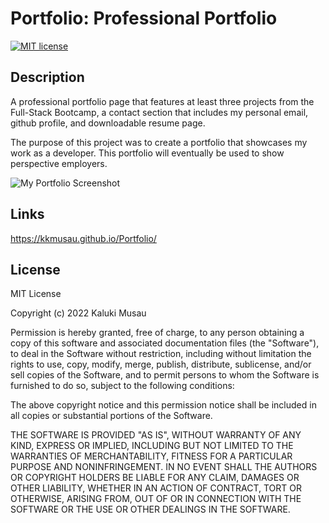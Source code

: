 # Portfolio: Professional Portfolio
[![MIT license](https://img.shields.io/badge/License-MIT-blue.svg)](https://lbesson.mit-license.org/)

## Description
A professional portfolio page that features at least three projects from the Full-Stack Bootcamp, a contact section that includes my personal email, github profile, and downloadable resume page.

The purpose of this project was to create a portfolio that showcases my work as a developer. This portfolio will eventually be used to show perspective employers.



![My Portfolio Screenshot](https://user-images.githubusercontent.com/101844445/172982196-821e0902-8a1a-4c52-828d-be51e3f6c9be.png)





## Links

<https://kkmusau.github.io/Portfolio/>

## License
MIT License

Copyright (c) 2022 Kaluki Musau

Permission is hereby granted, free of charge, to any person obtaining a copy
of this software and associated documentation files (the "Software"), to deal
in the Software without restriction, including without limitation the rights
to use, copy, modify, merge, publish, distribute, sublicense, and/or sell
copies of the Software, and to permit persons to whom the Software is
furnished to do so, subject to the following conditions:

The above copyright notice and this permission notice shall be included in all
copies or substantial portions of the Software.

THE SOFTWARE IS PROVIDED "AS IS", WITHOUT WARRANTY OF ANY KIND, EXPRESS OR
IMPLIED, INCLUDING BUT NOT LIMITED TO THE WARRANTIES OF MERCHANTABILITY,
FITNESS FOR A PARTICULAR PURPOSE AND NONINFRINGEMENT. IN NO EVENT SHALL THE
AUTHORS OR COPYRIGHT HOLDERS BE LIABLE FOR ANY CLAIM, DAMAGES OR OTHER
LIABILITY, WHETHER IN AN ACTION OF CONTRACT, TORT OR OTHERWISE, ARISING FROM,
OUT OF OR IN CONNECTION WITH THE SOFTWARE OR THE USE OR OTHER DEALINGS IN THE
SOFTWARE.
